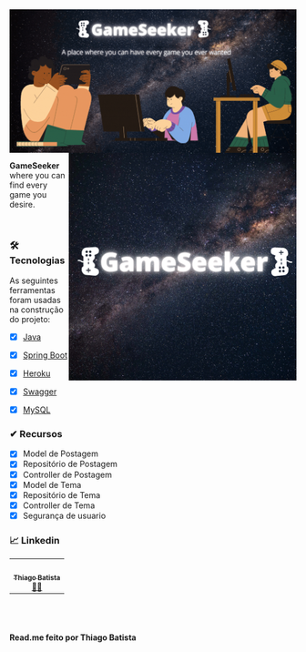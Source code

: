 

<img src="https://raw.githubusercontent.com/teey-tech/GameSeeker/develop/assets/GameSeeker.gif" max-width="1000px" width="1000px" align="center" alt="Logo Gif">

<img src="https://raw.githubusercontent.com/teey-tech/GameSeeker/develop/assets/GameSeeker.png" min-width="400px" max-width="400px" width="400px" align="right" alt="Logo png">

<p align="left"> <strong>GameSeeker</strong> where you can find every game you desire</strong>.
<br>
</p>
<br>
</p>


### 🛠 Tecnologias

As seguintes ferramentas foram usadas na construção do projeto:

- [x] [Java](https://www.java.com/pt-BR/)
- [x] [Spring Boot](https://start.spring.io/)
- [x] [Heroku](https://id.heroku.com/login)
- [x] [Swagger](https://swagger.io/)
- [x] [MySQL](https://www.mysql.com/)


### ✔ **Recursos**

- [x] Model de Postagem 
- [x] Repositório de Postagem
- [x] Controller de Postagem
- [x] Model de Tema 
- [x] Repositório de Tema
- [x] Controller de Tema
- [x] Segurança de usuario

### 📈 **Linkedin**
<table>
  <tr>
    <td align="center"><a href="https://www.linkedin.com/in/thiago-batista-da-graca/"><img style="border-radius: 50%;" src="https://media-exp1.licdn.com/dms/image/C4E03AQEkfkpf6d3fnA/profile-displayphoto-shrink_200_200/0/1637252425516?e=1648684800&v=beta&t=sp9Cpsmf1syfj5FNvhFG1RZdzwrSkp6bH_aWznXqaDY" width="100px;" alt=""/><br /><sub><b>Thiago Batista</b></sub></a><br /><a href="https://www.linkedin.com/in/thiago-batista-da-graca/" title="Thiago Batista">👨‍💻</a></td>
  </tr>
</table>

<br><br>

#### Read.me feito  por Thiago Batista
